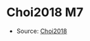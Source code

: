 <a name="material" />

# Choi2018 M7
<script type="application/ld+json">
  {
    "@context": "https://schema.org/",
    "@type": "ChemicalSubstance",
    "http://purl.org/dc/terms/conformsTo":
      {
        "@type": "CreativeWork",
        "@id": "https://bioschemas.org/profiles/ChemicalSubstance/0.4-RELEASE/"
      },
    "@id": "https://egonw.github.io/nanowiki/nanowiki518.html#material",
    "name": "Choi2018 M7",
    "sameAs": "http://127.0.0.1/mediawiki/index.php/Special:URIResolver/Choi2018_M7"
  }
</script>


* Source: [Choi2018](Choi2018.md)
